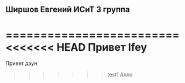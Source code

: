 Ширшов Евгений ИСиТ 3 группа
--------------------------
=========================
<<<<<<< HEAD
Привет lfey
=======
Привет даун
>>>>>>> test1
Алло
